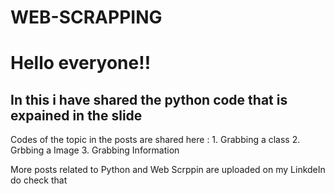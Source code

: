 # WEB-SCRAPPING
<h1> Hello everyone!!</h1>
<h2> In this i have shared the python code that is expained in the slide</h2> 
<p>Codes of the topic in the posts are shared here :
  1. Grabbing a class
  2. Grbbing a Image 
  3. Grabbing Information</p>
  <p> More posts related to Python and Web Scrppin are uploaded on my LinkdeIn do check that</p>
